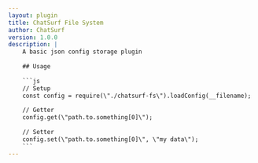 ```yaml
---
layout: plugin
title: ChatSurf File System
author: ChatSurf
version: 1.0.0
description: |
    A basic json config storage plugin
    
    ## Usage
    
    ```js
    // Setup
    const config = require(\"./chatsurf-fs\").loadConfig(__filename);
    
    // Getter
    config.get(\"path.to.something[0]\");
    
    // Setter
    config.set(\"path.to.something[0]\", \"my data\");
    ```
---
```

